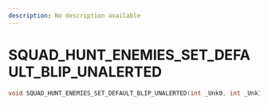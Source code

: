```yaml
---
description: No description available 
---
```


# SQUAD_HUNT_ENEMIES_SET_DEFAULT_BLIP_UNALERTED

```cpp
void SQUAD_HUNT_ENEMIES_SET_DEFAULT_BLIP_UNALERTED(int _Unk0, int _Unk1);
```